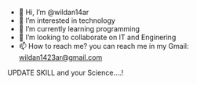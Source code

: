 - 👋 Hi, I’m @wildan14ar
- 👀 I’m interested in technology 
- 🌱 I’m currently learning programming
- 💞️ I’m looking to collaborate on IT and Enginering
- 📫 How to reach me? you can reach me in my Gmail: wildan1423ar@gmail.com

UPDATE SKILL and your Science....!

<!---
wildan14ar/wildan14ar is a ✨ special ✨ repository because its `README.md` (this file) appears on your GitHub profile.
You can click the Preview link to take a look at your changes.
--->
